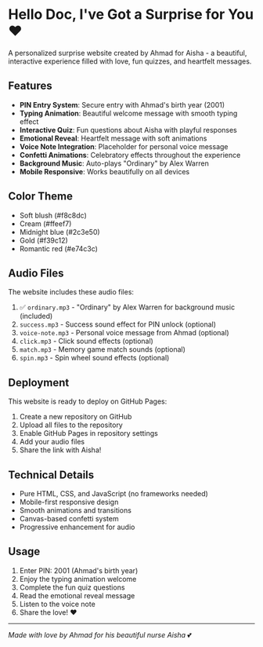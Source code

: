 # Hello Doc, I've Got a Surprise for You ❤️

A personalized surprise website created by Ahmad for Aisha - a beautiful, interactive experience filled with love, fun quizzes, and heartfelt messages.

## Features

- **PIN Entry System**: Secure entry with Ahmad's birth year (2001)
- **Typing Animation**: Beautiful welcome message with smooth typing effect
- **Interactive Quiz**: Fun questions about Aisha with playful responses
- **Emotional Reveal**: Heartfelt message with soft animations
- **Voice Note Integration**: Placeholder for personal voice message
- **Confetti Animations**: Celebratory effects throughout the experience
- **Background Music**: Auto-plays "Ordinary" by Alex Warren
- **Mobile Responsive**: Works beautifully on all devices

## Color Theme

- Soft blush (#f8c8dc)
- Cream (#ffeef7)
- Midnight blue (#2c3e50)
- Gold (#f39c12)
- Romantic red (#e74c3c)

## Audio Files

The website includes these audio files:

1. ✅ `ordinary.mp3` - "Ordinary" by Alex Warren for background music (included)
2. `success.mp3` - Success sound effect for PIN unlock (optional)
3. `voice-note.mp3` - Personal voice message from Ahmad (optional)
4. `click.mp3` - Click sound effects (optional)
5. `match.mp3` - Memory game match sounds (optional)
6. `spin.mp3` - Spin wheel sound effects (optional)

## Deployment

This website is ready to deploy on GitHub Pages:

1. Create a new repository on GitHub
2. Upload all files to the repository
3. Enable GitHub Pages in repository settings
4. Add your audio files
5. Share the link with Aisha!

## Technical Details

- Pure HTML, CSS, and JavaScript (no frameworks needed)
- Mobile-first responsive design
- Smooth animations and transitions
- Canvas-based confetti system
- Progressive enhancement for audio

## Usage

1. Enter PIN: 2001 (Ahmad's birth year)
2. Enjoy the typing animation welcome
3. Complete the fun quiz questions
4. Read the emotional reveal message
5. Listen to the voice note
6. Share the love! ❤️

---

*Made with love by Ahmad for his beautiful nurse Aisha* 💕
